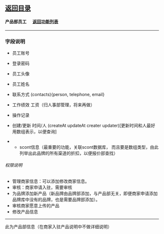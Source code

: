 ## [返回目录](../../readme.md)  
#### 产品部员工 &nbsp;&nbsp;&nbsp;&nbsp; [返回功能列表](../5_Function.md)
---
### 字段说明
 - 员工账号
 - 登录密码
 - 员工头像
 - 员工姓名
 - 联系方式 (contacts){person, telephone, email}
 - 工作绩效 工资（归人事部管理，将来再做）
 - 操作记录
 - 创建/更新 时间/人 (createAt updateAt creater updater)[更新时间和人最好用数组表示，以便查询]

 - * scont信息（最重要的功能，关联scont数据库， 而且要是数组类型，由此列举出此品牌的所有渠道的折扣，以便报价部查找）
###### 权限说明
- 管理商家信息：可以添加修改商家信息。
- 审核：商家申请入驻，需要审核
- 为品牌添加新产品（新品牌由品牌部添加，与产品部无关，即便商家申请添加品牌库中没有的品牌，也是需要品牌部添加）。
- 审核商家愿意上传的产品
- 修改产品信息
 
 ---
此为产品部信息（在商家入驻产品说明中不做详细说明）